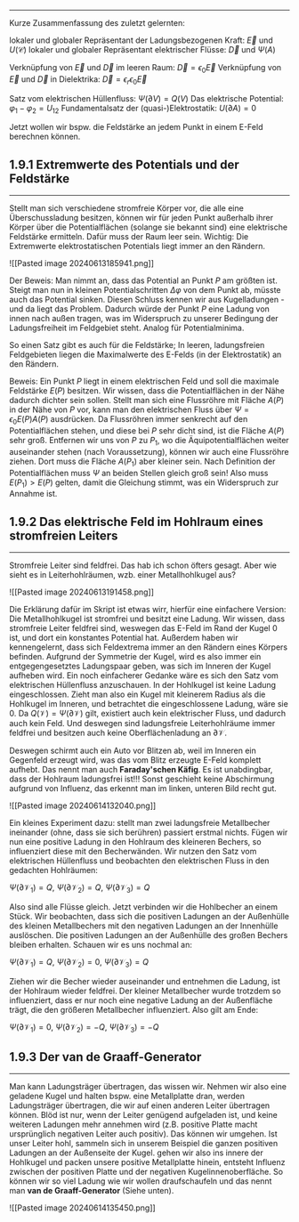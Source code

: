 ***

Kurze Zusammenfassung des zuletzt gelernten:

lokaler und globaler Repräsentant der Ladungsbezogenen Kraft: $\vec{E}$ und $U(\mathcal{C})$
lokaler und globaler Repräsentant elektrischer Flüsse: $\vec{D}$ und $\Psi(A)$

Verknüpfung von $\vec{E}$ und $\vec{D}$ im leeren Raum: $\vec{D}=\epsilon_{0}\vec{E}$
Verknüpfung von $\vec{E}$ und $\vec{D}$ in Dielektrika: $\vec{D}=\epsilon_{r}\epsilon_{0} \vec{E}$

Satz vom elektrischen Hüllenfluss: $\Psi(\partial V)=Q(V)$
Das elektrische Potential: $\varphi_{1}-\varphi_{2}=U_{12}$
Fundamentalsatz der (quasi-)Elektrostatik: $U(\partial A)=0$

Jetzt wollen wir bspw. die Feldstärke an jedem Punkt in einem E-Feld berechnen können.

## 1.9.1 Extremwerte des Potentials und der Feldstärke
***

Stellt man sich verschiedene stromfreie Körper vor, die alle eine Überschussladung besitzen, können wir für jeden Punkt außerhalb ihrer Körper über die Potentialflächen (solange sie bekannt sind) eine elektrische Feldstärke ermitteln. Dafür muss der Raum leer sein. 
Wichtig: Die Extremwerte elektrostatischen Potentials liegt immer an den Rändern.

![[Pasted image 20240613185941.png]]

Der Beweis: Man nimmt an, dass das Potential an Punkt $P$ am größten ist. Steigt man nun in kleinen Potentialschritten $\Delta \varphi$ von dem Punkt ab, müsste auch das Potential sinken. Diesen Schluss kennen wir aus Kugelladungen - und da liegt das Problem. Dadurch würde der Punkt $P$ eine Ladung von innen nach außen tragen, was im Widerspruch zu unserer Bedingung der Ladungsfreiheit im Feldgebiet steht. Analog für Potentialminima.

So einen Satz gibt es auch für die Feldstärke; In leeren, ladungsfreien Feldgebieten liegen die Maximalwerte des E-Felds (in der Elektrostatik) an den Rändern.

Beweis: Ein Punkt $P$ liegt in einem elektrischen Feld und soll die maximale Feldstärke $E(P)$ besitzen. Wir wissen, dass die Potentialflächen in der Nähe dadurch dichter sein sollen. Stellt man sich eine Flussröhre mit Fläche $A(P)$ in der Nähe von $P$ vor, kann man den elektrischen Fluss über $\Psi=\epsilon_{0}E(P)A(P)$ ausdrücken. Da Flussröhren immer senkrecht auf den Potentialflächen stehen, und diese bei $P$ sehr dicht sind, ist die Fläche $A(P)$ sehr groß. Entfernen wir uns von $P$ zu $P_{1}$, wo die Äquipotentialflächen weiter auseinander stehen (nach Voraussetzung), können wir auch eine Flussröhre ziehen. Dort muss die Fläche $A(P_{1})$ aber kleiner sein. Nach Definition der Potentialflächen muss $\Psi$ an beiden Stellen gleich groß sein! Also muss $E(P_1)>E(P)$ gelten, damit die Gleichung stimmt, was ein Widerspruch zur Annahme ist.

## 1.9.2 Das elektrische Feld im Hohlraum eines stromfreien Leiters
***
Stromfreie Leiter sind feldfrei. Das hab ich schon öfters gesagt. Aber wie sieht es in Leiterhohlräumen, wzb. einer Metallhohlkugel aus?

![[Pasted image 20240613191458.png]]

Die Erklärung dafür im Skript ist etwas wirr, hierfür eine einfachere Version: Die Metallhohlkugel ist stromfrei und besitzt eine Ladung. Wir wissen, dass stromfreie Leiter feldfrei sind, weswegen das E-Feld im Rand der Kugel 0 ist, und dort ein konstantes Potential hat. Außerdem haben wir kennengelernt, dass sich Feldextrema immer an den Rändern eines Körpers befinden. Aufgrund der Symmetrie der Kugel, wird es also immer ein entgegengesetztes Ladungspaar geben, was sich im Inneren der Kugel aufheben wird. 
Ein noch einfacherer Gedanke wäre es sich den Satz vom elektrischen Hüllenfluss anzuschauen. In der Hohlkugel ist keine Ladung eingeschlossen. Zieht man also ein Kugel mit kleinerem Radius als die Hohlkugel im Inneren, und betrachtet die eingeschlossene Ladung, wäre sie 0. Da $Q(\mathcal{V})=\Psi(\partial \mathcal{V})$ gilt, existiert auch kein elektrischer Fluss, und dadurch auch kein Feld.
Und deswegen sind ladungsfreie Leiterhohlräume immer feldfrei und besitzen auch keine Oberflächenladung an $\partial \mathcal{V}$.

Deswegen schirmt auch ein Auto vor Blitzen ab, weil im Inneren ein Gegenfeld erzeugt wird, was das vom Blitz erzeugte E-Feld komplett aufhebt. Das nennt man auch **Faraday'schen Käfig**. 
Es ist unabdingbar, dass der Hohlraum ladungsfrei ist!!! Sonst geschieht keine Abschirmung aufgrund von Influenz, das erkennt man im linken, unteren Bild recht gut.

![[Pasted image 20240614132040.png]]

Ein kleines Experiment dazu: stellt man zwei ladungsfreie Metallbecher ineinander (ohne, dass sie sich berühren) passiert erstmal nichts. Fügen wir nun eine positive Ladung in den Hohlraum des kleineren Bechers, so influenziert diese mit den Becherwänden. Wir nutzen den Satz vom elektrischen Hüllenfluss und beobachten den elektrischen Fluss in den gedachten Hohlräumen:

$\Psi(\partial \mathcal{V_{1}})=Q$, $\Psi(\partial \mathcal{V_{2}})=Q$, $\Psi(\partial \mathcal{V_{3}})=Q$

Also sind alle Flüsse gleich. Jetzt verbinden wir die Hohlbecher an einem Stück. Wir beobachten, dass sich die positiven Ladungen an der Außenhülle des kleinen Metallbechers mit den negativen  Ladungen an der Innenhülle auslöschen. Die positiven Ladungen an der Außenhülle des großen Bechers bleiben erhalten. Schauen wir es uns nochmal an:

$\Psi(\partial \mathcal{V_{1}})=Q$, $\Psi(\partial \mathcal{V_{2}})=0$, $\Psi(\partial \mathcal{V_{3}})=Q$

Ziehen wir die Becher wieder auseinander und entnehmen die Ladung, ist der Hohlraum wieder feldfrei. Der kleiner Metallbecher wurde trotzdem so influenziert, dass er nur noch eine negative Ladung an der Außenfläche trägt, die den größeren Metallbecher influenziert. Also gilt am Ende:

$\Psi(\partial \mathcal{V_{1}})=0$, $\Psi(\partial \mathcal{V_{2}})=-Q$, $\Psi(\partial \mathcal{V_{3}})=-Q$

## 1.9.3 Der van de Graaff-Generator
***
Man kann Ladungsträger übertragen, das wissen wir. Nehmen wir also eine geladene Kugel und halten bspw. eine Metallplatte dran, werden Ladungsträger übertragen, die wir auf einen anderen Leiter übertragen können. Blöd ist nur, wenn der Leiter genügend aufgeladen ist, und keine weiteren Ladungen mehr annehmen wird (z.B. positive Platte macht ursprünglich negativen Leiter auch positiv). Das können wir umgehen. Ist unser Leiter hohl, sammeln sich in unserem Beispiel die ganzen positiven Ladungen an der Außenseite der Kugel. gehen wir also ins innere der Hohlkugel und packen unsere positive Metallplatte hinein, entsteht Influenz zwischen der positiven Platte und der negativen Kugelinnenoberfläche. So können wir so viel Ladung wie wir wollen draufschaufeln und das nennt man **van de Graaff-Generator** (Siehe unten).

![[Pasted image 20240614135450.png]]

